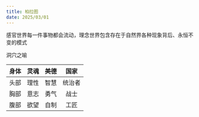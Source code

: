 ```yaml
---
title: 柏拉图
date: 2025/03/01
---
```


感官世界每一件事物都会流动，理念世界包含存在于自然界各种现象背后、永恒不变的模式

洞穴之喻

|身体|灵魂|美德|国家|
|:--:|:--:|:--:|:--:|
|头部|理性|智慧|统治者|
|胸部|意志|勇气|战士|
|腹部|欲望|自制|工匠|